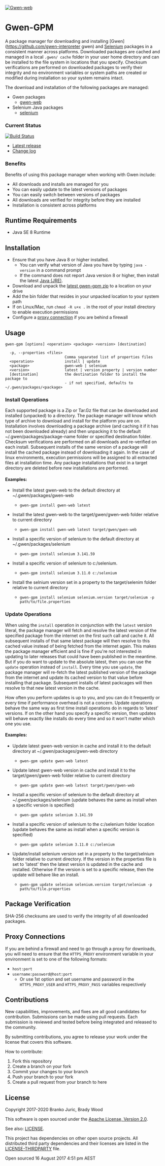 [![Gwen-web](https://user-images.githubusercontent.com/1369994/29352618-c4cbb7b0-82aa-11e7-9f84-07d1a4a1e9ac.png)](https://github.com/gwen-interpreter/gwen/wiki/The-Gwen-Logo)

Gwen-GPM
========

A package manager for downloading and installing 
[Gwen](https://github.com/gwen-interpreter gwen) and 
[Selenium](https://github.com/SeleniumHQ/selenium) packages in a consistent 
manner across platforms. Downloaded packages are cached and managed in a local 
`.gwen/ cache` folder in your user home directory and can be installed to the 
file system in locations that you specify. Checksum verifications are performed 
on downloaded packages to verify their integrity and no environment variables 
or system paths are created or modified during installation so your system 
remains intact.

The download and installation of the following packages are managed:

- Gwen packages
  - [gwen-web](https://github.com/gwen-interpreter/gwen-web)
- Selenium Java packages
  - [selenium](https://github.com/SeleniumHQ/selenium)

### Current Status

[![Build Status](https://travis-ci.org/gwen-interpreter/gwen-gpm.svg?branch=master)](https://travis-ci.org/gwen-interpreter/gwen-gpm)

- [Latest release](https://github.com/gwen-interpreter/gwen-gpm/releases/latest)
- [Change log](CHANGELOG)

### Benefits

Benefits of using this package manager when working with Gwen include:

- All downloads and installs are managed for you
- You can easily update to the latest versions of packages
- You can easily switch between versions of packages
- All downloads are verified for integrity before they are installed
- Installation is consistent across platforms

Runtime Requirements
--------------------

- Java SE 8 Runtime

Installation
------------

- Ensure that you have Java 8 or higher installed. 
  - You can verify what version of Java you have by typing `java -version` in a command prompt
  - If the command does not report Java version 8 or higher, then install the latest [Java (JRE)](http://www.oracle.com/technetwork/java/javase/downloads/index.html).
- Download and unpack the [latest gwen-gpm zip](https://github.com/gwen-interpreter/gwen-gpm/releases/latest) to a location 
  on your drive
- Add the bin folder that resides in your unpacked location to your system path
- If on Linux/Mac, run `chmod -R u+x .` in the root of your install directory to enable execution permissions
- Configure a [proxy connection](#proxy-connections) if you are behind a firewall

Usage
-----

```
gwen-gpm [options] <operation> <package> <version> [destination]

  -p, --properties <files>
                           Comma separated list of properties files
  <operation>              install | update
  <package>                gwen-web | selenium
  <version>                latest | version property | version number
  [destination]            the destination folder to install the package to
                           - if not specified, defaults to ~/.gwen/packages/<package>
```

### Install Operations

Each supported package is a Zip or Tar.Gz file that can be downloaded and installed (unpacked) to a directory. The
package manager will know which type of archive to download and install for the platform you are on. Installation
involves downloading a package archive (and caching it if it has not been downloaded already) and then unpacking it to
the default ~/.gwen/packages/package-name folder or specified destination folder. Checksum verifications are performed on all
downloads and re-verified on each install. Subsequent installs of the same version of a package will install the cached
package instead of downloading it again. In the case of linux environments, execution permissions will be assigned to
all extracted files at installation time. Any package installations that exist in a target directory are deleted
before new installations are performed.

#### Examples:

- Install the latest gwen-web to the default directory at ~/.gwen/packages/gwen-web
  - `gwen-gpm install gwen-web latest`

- Install the latest gwen-web to the target/gwen/gwen-web folder relative to current directory
  - `gwen-gpm install gwen-web latest target/gwen/gwen-web`

- Install a specific version of selenium to the default directory at ~/.gwen/packages/selenium
  - `gwen-gpm install selenium 3.141.59`

- Install a specific version of selenium to c:/selenium.
  - `gwen-gpm install selenium 3.11.0 c:/selenium`

- Install the selnium version set in a property to the target/selenim folder relative to current directory
  - `gwen-gpm install selenium selenium.version target/selenium -p path/to/file.properties`

### Update Operations

When using the `install` operation in conjunction with the `latest` version literal, the package manager will fetch
and resolve the latest version of the specified package from the internet on the first such call and cache it. All
subsequent installs of that same latest package will then resolve to this cached value instead of being fetched from
the internet again. This makes the package manager efficient and is fine if you're not interested in updating to later
releases that could have been published in the meantime. But if you do want to update to the absolute latest, then you
can use the `update` operation instead of `install`. Every time you use `update`, the package manager will re-fetch
the latest published version of the package from the internet and update its cached version to that value before
installing that package. Subsequent installs of latest packcages will then resolve to that new latest version in the
cache.

How often you perform updates is up to you, and you can do it frequently or every time if performance overhead is
not a concern. Update operations behave the same way as first time install operations do in regards to 'latest'
versions. If on the other hand you specify a specific version, then updates will behave exactly like installs do every
time and so it won't matter which one you use.

#### Examples:

- Update latest gwen-web version in cache and install it to the default directory at ~/.gwen/packages/gwen-web
  directory
  - `gwen-gpm update gwen-web latest`

- Update latest gwen-web version in cache and install it to the target/gwen/gwen-web folder relative to current
  directory
  - `gwen-gpm update gwen-web latest target/gwen/gwen-web`

- Install a specific version of selenium to the default directory at ~/.gwen/packages/selenium (update behaves
  the same as install when a specific version is specified)
  - `gwen-gpm update selenium 3.141.59`

- Install a specific version of selenium to the c:/selenium folder location (update behaves the
  same as install when a specific version is specified)
  - `gwen-gpm update selenium 3.11.0 c:/selenium`

- Update/install selenium version set in a property to the target/selnium folder relative to current
  directory. If the version in the properties file is set to 'latest' then the latest version is updated in the cache 
  and installed. Otherwise if the version is set to a specific release, then the update will behave like an install.
  - `gwen-gpm update selenium selenium.version target/selenium -p path/to/file.properties`

Package Verification
--------------------

SHA-256 checksums are used to verify the integrity of all downloaded packages.

Proxy Connections
-----------------

If you are behind a firewall and need to go through a proxy for downloads, you will need to 
ensure that the `HTTPS_PROXY` environment variable in your environment is set to one of the 
following formats:

- `host:port`
- `username:password@host:port`
  - Or use 1st option and set username and password in the `HTTPS_PROXY_USER` and 
    `HTTPS_PROXY_PASS` variables respectively


Contributions
-------------

New capabilities, improvements, and fixes are all good candidates for contribution. Submissions can be made using
pull requests. Each submission is reviewed and tested before being integrated and released to the community.

By submitting contributions, you agree to release your work under the license that covers this software.

How to contribute:
1. Fork this repository
2. Create a branch on your fork
3. Commit your changes to your branch
4. Push your branch to your fork
5. Create a pull request from your branch to here

License
-------

Copyright 2017-2020 Branko Juric, Brady Wood

This software is open sourced under the
[Apache License, Version 2.0](http://www.apache.org/licenses/LICENSE-2.0.txt).

See also: [LICENSE](LICENSE).

This project has dependencies on other open source projects. All distributed third party dependencies and
their licenses are listed in the [LICENSE-THIRDPARTY](LICENSE-THIRDPARTY) file.

Open sourced 16 August 2017 4:51 pm AEST

